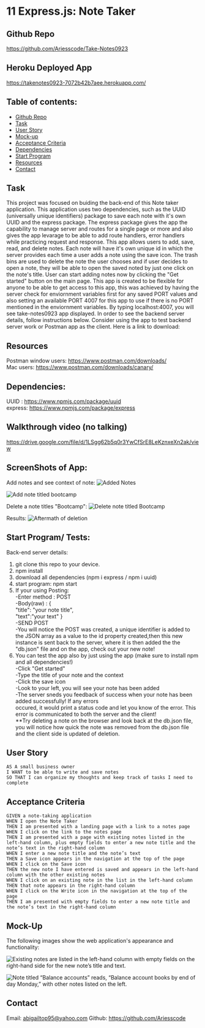 # 11 Express.js: Note Taker

## Github Repo 
https://github.com/Ariesscode/Take-Notes0923

## Heroku Deployed App
https://takenotes0923-7072b42b7aee.herokuapp.com/


## Table of contents:

- [Github Repo](#github-repo)
- [Task](#task)
- [User Story](#user-story)
- [Mock-up](#mock-up)
- [Acceptance Criteria](#acceptance-criteria)
- [Dependencies](#dependencies)
- [Start Program](#start-program-tests)
- [Resources](#resources)
- [Contact](#contact)



## Task

This project was focused on buiding the back-end of this Note taker application. This application uses two dependencies, such as the UUID (universally unique identifiers) package to save each note with it's own UUID and the express package. The express package gives the app the capability to manage server and routes for a single page or more and also gives the app levarage to be able to add route handlers, error handlers while practicing request and response. This app allows users to add, save, read, and delete notes. Each note will have it's own unique id in which the server provides each time a user adds a note using the save icon. The trash bins are used to delete the note the user chooses and if user decides to open a note, they will be able to open the saved noted by just one click on the note's title. User can start adding notes now by clicking the "Get started" button on the main page. This app is created to be flexible for anyone to be able to get access to this app, this was achieved by having the server check for enviornment variables first for any saved PORT values and also setting an available PORT 4007 for this app to use if there is no PORT mentioned in the enviornment variables. By typing localhost:4007, you will see take-notes0923 app displayed. In order to see the backend server details, follow instructions below. Consider using the app to test backend server work or Postman app as the client. Here is a link to download:

## Resources

Postman
window users: https://www.postman.com/downloads/ <br>
Mac users: https://www.postman.com/downloads/canary/

## Dependencies:
UUID : https://www.npmjs.com/package/uuid <br>
express: https://www.npmjs.com/package/express

## Walkthrough video (no talking)
https://drive.google.com/file/d/1LSgg62b5q0r3YwCfSrE8LeKznxeXn2ak/view

## ScreenShots of App:
Add notes and see context of note: 
![Added Notes](Assets/AddNotes.png)

![Add note titled bootcamp](Assets/AddBootcamp.png)

Delete a note titles "Bootcamp":
![Delete note titled Bootcamp](Assets/DeleteBootcamp.png)

Results:
![Aftermath of deletion](Assets/AfterDelete.png)




## Start Program/ Tests:

Back-end server details:
1. git clone this repo to your device.
2. npm install
3. download all dependencies (npm i express / npm i uuid)
4. start program: npm start
5. If your using Posting: <br>
-Enter method : POST <br>
-Body(raw) : {<br>
  "title": "your note title",<br>
  "text":"your text"
} <br>
-SEND POST <br>
-You will notice the POST was created, a unique identifier is added to the JSON array as a value to the id property created,then this new instance is sent back to the server, where it is then added the the "db.json" file and on the app, check out your new note! 
6. You can test the app also by just using the app (make sure to install npm and all dependencies!)<br>
-Click "Get started"<br>
-Type the title of your note and the context <br>
-Click the save icon <br>
-Look to your left, you will see your note has been added<br>
-The server sneds you feedback of success when your note has been added successfully! If any errors<br>
occured, it would print a status code and let you know of the error. This error is communicated to both the server and the client! <br>
**Try deleting a note on the browser and look back at the db.json file, you will notice how quick the note was removed from the db.json file and the client side is updated of deletion.




## User Story

```
AS A small business owner
I WANT to be able to write and save notes
SO THAT I can organize my thoughts and keep track of tasks I need to complete
```


## Acceptance Criteria

```
GIVEN a note-taking application
WHEN I open the Note Taker
THEN I am presented with a landing page with a link to a notes page
WHEN I click on the link to the notes page
THEN I am presented with a page with existing notes listed in the left-hand column, plus empty fields to enter a new note title and the note’s text in the right-hand column
WHEN I enter a new note title and the note’s text
THEN a Save icon appears in the navigation at the top of the page
WHEN I click on the Save icon
THEN the new note I have entered is saved and appears in the left-hand column with the other existing notes
WHEN I click on an existing note in the list in the left-hand column
THEN that note appears in the right-hand column
WHEN I click on the Write icon in the navigation at the top of the page
THEN I am presented with empty fields to enter a new note title and the note’s text in the right-hand column
```


## Mock-Up

The following images show the web application's appearance and functionality:

![Existing notes are listed in the left-hand column with empty fields on the right-hand side for the new note’s title and text.](./Assets/11-express-homework-demo-01.png)

![Note titled “Balance accounts” reads, “Balance account books by end of day Monday,” with other notes listed on the left.](./Assets/11-express-homework-demo-02.png)


## Contact

Email: abigailtop95@yahoo.com
Github: https://github.com/Ariesscode
